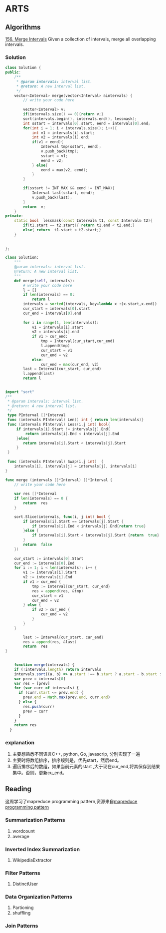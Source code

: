 ﻿
# ARTS
## Algorithms
[156. Merge Intervals](https://www.lintcode.com/problem/merge-intervals/description)
Given a collection of intervals, merge all overlapping intervals.

### Solution
```c++
class Solution {
public:
    /**
     * @param intervals: interval list.
     * @return: A new interval list.
     */
    vector<Interval> merge(vector<Interval> &intervals) {
        // write your code here
        
        vector<Interval> v;
        if(intervals.size() == 0){return v;}
        sort(intervals.begin(), intervals.end(), lessmask);
        int sstart = intervals[0].start, eend = intervals[0].end;
        for(int i = 1; i < intervals.size(); i++){
            int v1 = intervals[i].start;
            int v2 = intervals[i].end;
            if(v1 > eend){
                Interval tmp(sstart, eend);
                v.push_back(tmp);
                sstart = v1;
                eend = v2;
            } else{
                eend = max(v2, eend);
            }
        }

        if(sstart != INT_MAX && eend != INT_MAX){
            Interval last(sstart, eend);
            v.push_back(last);
        }
        return  v;
    }
private:
    static bool  lessmask(const Interval& t1, const Interval& t2){
        if(t1.start == t2.start){ return t1.end < t2.end;}
        else{ return  t1.start < t2.start;}
    }
    
    
};
```
```python
class Solution:
    """
    @param intervals: interval list.
    @return: A new interval list.
    """
    def merge(self, intervals):
        # write your code here
        l = []
        if len(intervals) == 0:
            return l 
        intervals = sorted(intervals, key=lambda x :(x.start,x.end))
        cur_start = intervals[0].start
        cur_end = intervals[0].end
        
        for i in range(1, len(intervals)):
            v1 = intervals[i].start
            v2 = intervals[i].end
            if v1 > cur_end:
                tmp = Interval(cur_start,cur_end)
                l.append(tmp)
                cur_start = v1
                cur_end = v2
            else:
                cur_end = max(cur_end, v2)
        last = Interval(cur_start, cur_end)
        l.append(last)
        return l 
	
```

```go
import "sort"
/**
 * @param intervals: interval list.
 * @return: A new interval list.
 */
 type PInterval []*Interval
 func (intervals PInterval) Len() int { return len(intervals)}
 func (intervals PInterval) Less(i,j int) bool{
     if intervals[i].Start != intervals[j].End{
         return intervals[i].End < intervals[j].End
     }else{
        return intervals[i].Start < intervals[j].Start
     }
 }
 
 func (intervals PInterval) Swap(i,j int)  {
	intervals[i], intervals[j] = intervals[j], intervals[i]
}

func merge (intervals []*Interval) []*Interval {
    // write your code here
    
    var res []*Interval
	if len(intervals) == 0 {
		return  res
	}

    sort.Slice(intervals, func(i, j int) bool {
		if intervals[i].Start == intervals[j].Start {
			if intervals[i].End < intervals[j].End{return true}
		}else {
			if intervals[i].Start < intervals[j].Start {return  true}
		}
		return  false
	})
	
	cur_start := intervals[0].Start
	cur_end := intervals[0].End
	for i := 1; i < len(intervals); i++ {
		v1 := intervals[i].Start
		v2 := intervals[i].End
		if v1 > cur_end {
			tmp := Interval{cur_start, cur_end}
			res = append(res, &tmp)
			cur_start = v1
			cur_end = v2
		} else {
			if v2 > cur_end {
				cur_end = v2
			}
		}
	}

		last := Interval{cur_start, cur_end}
		res = append(res, &last)
		return  res
}
	
```
```javascript
	function merge(intervals) {
    if (!intervals.length) return intervals
    intervals.sort((a, b) => a.start !== b.start ? a.start - b.start : a.end - b.end)
    var prev = intervals[0]
    var res = [prev]
    for (var curr of intervals) {
      if (curr.start <= prev.end) {
        prev.end = Math.max(prev.end, curr.end)
      } else {
        res.push(curr)
        prev = curr
      }
    }
    return res
  }
```
### explanation
1. 主要想熟悉不同语言C++, python, Go, javascrip, 分别实现了一遍
2. 主要时将数组排序，排序规则是，优先start，然后end。
3. 遍历排序后的数组，如果当前元素的start ,大于现在cur_end,将其保存到结果集中。否则，更新cu_end。

## Reading
这周学习了mapreduce programming pattern,资源来自[mapreduce programming pattern](https://github.com/geftimov/hadoop-map-reduce-patterns
)
### Summarization  Patterns
1. wordcount
2. average
### Inverted Index Summarization
1. WikipediaExtractor

### Filter Patterns
1. DistinctUser
### Data Organization Patterns
1. Partioning 
2. shuffling

### Join Patterns
